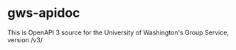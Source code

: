 # gws-apidoc

This is OpenAPI 3 source for the University of Washington's Group Service, version /v3/



